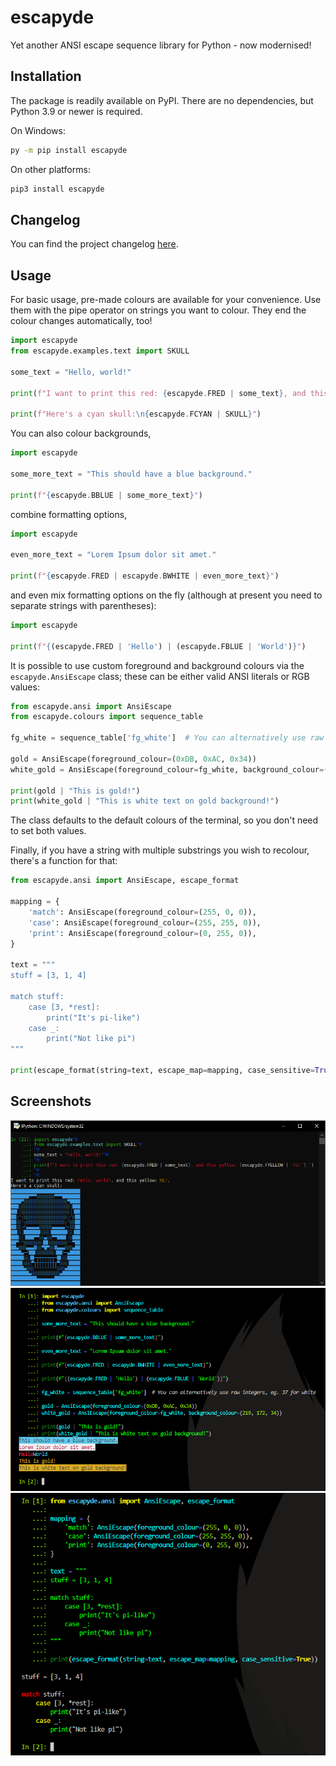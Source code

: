 # escapyde

Yet another ANSI escape sequence library for Python - now modernised!

## Installation

The package is readily available on PyPI. There are no dependencies, but Python 3.9 or newer is required.

On Windows:

```sh
py -m pip install escapyde
```

On other platforms:

```sh
pip3 install escapyde
```

## Changelog

You can find the project changelog [here][changelog].

## Usage

For basic usage, pre-made colours are available for your convenience.
Use them with the pipe operator on strings you want to colour. They
end the colour changes automatically, too!

```py
import escapyde
from escapyde.examples.text import SKULL

some_text = "Hello, world!"

print(f"I want to print this red: {escapyde.FRED | some_text}, and this yellow: {escapyde.FYELLOW | 'Hi!'}.")

print(f"Here's a cyan skull:\n{escapyde.FCYAN | SKULL}")
```

You can also colour backgrounds,

```py
import escapyde

some_more_text = "This should have a blue background."

print(f"{escapyde.BBLUE | some_more_text}")
```

combine formatting options,

```py
import escapyde

even_more_text = "Lorem Ipsum dolor sit amet."

print(f"{escapyde.FRED | escapyde.BWHITE | even_more_text}")
```

and even mix formatting options on the fly (although at present you need to
separate strings with parentheses):

```py
import escapyde

print(f"{(escapyde.FRED | 'Hello') | (escapyde.FBLUE | 'World')}")
```

It is possible to use custom foreground and background colours via the
`escapyde.AnsiEscape` class; these can be either valid ANSI literals or
RGB values:

```py
from escapyde.ansi import AnsiEscape
from escapyde.colours import sequence_table

fg_white = sequence_table['fg_white']  # You can alternatively use raw integers, eg. 37 for white

gold = AnsiEscape(foreground_colour=(0xDB, 0xAC, 0x34))
white_gold = AnsiEscape(foreground_colour=fg_white, background_colour=(219, 172, 34))

print(gold | "This is gold!")
print(white_gold | "This is white text on gold background!")
```

The class defaults to the default colours of the terminal,
so you don't need to set both values.

Finally, if you have a string with multiple substrings you wish to recolour, there's a function for that:

```py
from escapyde.ansi import AnsiEscape, escape_format

mapping = {
    'match': AnsiEscape(foreground_colour=(255, 0, 0)),
    'case': AnsiEscape(foreground_colour=(255, 255, 0)),
    'print': AnsiEscape(foreground_colour=(0, 255, 0)),
}

text = """
stuff = [3, 1, 4]

match stuff:
    case [3, *rest]:
        print("It's pi-like")
    case _:
        print("Not like pi")
"""

print(escape_format(string=text, escape_map=mapping, case_sensitive=True))
```

## Screenshots

![A screenshot of the example run on IPython on Windows.][old_screenshot]
![A screenshot of the newer examples run on IPython on Windows.][new_screenshot]
![A screenshot of the newer examples run on IPython on Windows.][new_screenshot_2]

[changelog]: ./CHANGELOG.md
[old_screenshot]: ./docs/assets/readme_screenshot.png "Not bad, not bad at all."
[new_screenshot]: ./docs/assets/readme_20230608.png "That's colour over there!"
[new_screenshot_2]: ./docs/assets/readme_20230608_2.png "That's colour over there!"
